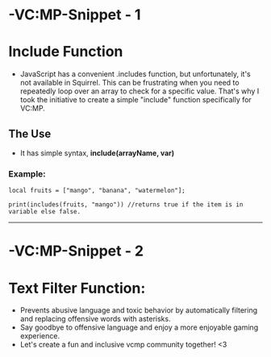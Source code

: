 # -VC:MP-Snippet - 1


# **Include Function**
- JavaScript has a convenient .includes function, but unfortunately, it's not available in Squirrel. This can be frustrating when you need to repeatedly loop over an array to check for a specific value. That's why I took the initiative to create a simple "include" function specifically for VC:MP.

## The Use
- It has simple syntax, **include(arrayName, var)**

### Example:
```local fruits = ["mango", "banana", "watermelon"];```

```print(includes(fruits, "mango")) //returns true if the item is in variable else false.```

---

# -VC:MP-Snippet - 2

# Text Filter Function:
- Prevents abusive language and toxic behavior by automatically filtering and replacing offensive words with asterisks.
- Say goodbye to offensive language and enjoy a more enjoyable gaming experience.
- Let's create a fun and inclusive vcmp community together! <3
